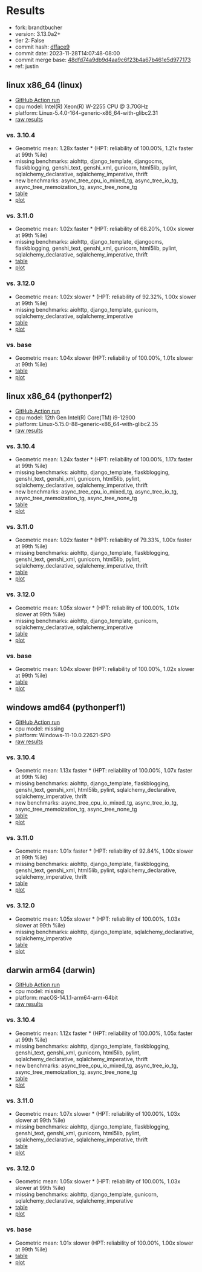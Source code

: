 # Results

- fork: brandtbucher
- version: 3.13.0a2+
- tier 2: False
- commit hash: [dfface9](https://github.com/brandtbucher/cpython/commit/dfface9)
- commit date: 2023-11-28T14:07:48-08:00
- commit merge base: [48dfd74a9db9d4aa9c6f23b4a67b461e5d977173](https://github.com/brandtbucher/cpython/commit/48dfd74a9db9d4aa9c6f23b4a67b461e5d977173)
- ref: justin

## linux x86_64 (linux)

- [GitHub Action run](https://github.com/faster-cpython/benchmarking/actions/runs/7036950895)
- cpu model: Intel(R) Xeon(R) W-2255 CPU @ 3.70GHz
- platform: Linux-5.4.0-164-generic-x86_64-with-glibc2.31
- [raw results](bm-20231128-linux-x86_64-brandtbucher-justin-3.13.0a2%2B-dfface9.json)

### vs. 3.10.4

- Geometric mean: 1.28x faster \* (HPT: reliability of 100.00%, 1.21x faster at 99th %ile)
- missing benchmarks: aiohttp, django_template, djangocms, flaskblogging, genshi_text, genshi_xml, gunicorn, html5lib, pylint, sqlalchemy_declarative, sqlalchemy_imperative, thrift
- new benchmarks: async_tree_cpu_io_mixed_tg, async_tree_io_tg, async_tree_memoization_tg, async_tree_none_tg
- [table](bm-20231128-linux-x86_64-brandtbucher-justin-3.13.0a2%2B-dfface9-vs-3.10.4.md)
- [plot](bm-20231128-linux-x86_64-brandtbucher-justin-3.13.0a2%2B-dfface9-vs-3.10.4.png)

### vs. 3.11.0

- Geometric mean: 1.02x faster \* (HPT: reliability of 68.20%, 1.00x slower at 99th %ile)
- missing benchmarks: aiohttp, django_template, djangocms, flaskblogging, genshi_text, genshi_xml, gunicorn, html5lib, pylint, sqlalchemy_declarative, sqlalchemy_imperative, thrift
- [table](bm-20231128-linux-x86_64-brandtbucher-justin-3.13.0a2%2B-dfface9-vs-3.11.0.md)
- [plot](bm-20231128-linux-x86_64-brandtbucher-justin-3.13.0a2%2B-dfface9-vs-3.11.0.png)

### vs. 3.12.0

- Geometric mean: 1.02x slower \* (HPT: reliability of 92.32%, 1.00x slower at 99th %ile)
- missing benchmarks: aiohttp, django_template, gunicorn, sqlalchemy_declarative, sqlalchemy_imperative
- [table](bm-20231128-linux-x86_64-brandtbucher-justin-3.13.0a2%2B-dfface9-vs-3.12.0.md)
- [plot](bm-20231128-linux-x86_64-brandtbucher-justin-3.13.0a2%2B-dfface9-vs-3.12.0.png)

### vs. base

- Geometric mean: 1.04x slower (HPT: reliability of 100.00%, 1.01x slower at 99th %ile)
- [table](bm-20231128-linux-x86_64-brandtbucher-justin-3.13.0a2%2B-dfface9-vs-base.md)
- [plot](bm-20231128-linux-x86_64-brandtbucher-justin-3.13.0a2%2B-dfface9-vs-base.png)

## linux x86_64 (pythonperf2)

- [GitHub Action run](https://github.com/faster-cpython/benchmarking/actions/runs/7036950895)
- cpu model: 12th Gen Intel(R) Core(TM) i9-12900
- platform: Linux-5.15.0-88-generic-x86_64-with-glibc2.35
- [raw results](bm-20231128-pythonperf2-x86_64-brandtbucher-justin-3.13.0a2%2B-dfface9.json)

### vs. 3.10.4

- Geometric mean: 1.24x faster \* (HPT: reliability of 100.00%, 1.17x faster at 99th %ile)
- missing benchmarks: aiohttp, django_template, flaskblogging, genshi_text, genshi_xml, gunicorn, html5lib, pylint, sqlalchemy_declarative, sqlalchemy_imperative, thrift
- new benchmarks: async_tree_cpu_io_mixed_tg, async_tree_io_tg, async_tree_memoization_tg, async_tree_none_tg
- [table](bm-20231128-pythonperf2-x86_64-brandtbucher-justin-3.13.0a2%2B-dfface9-vs-3.10.4.md)
- [plot](bm-20231128-pythonperf2-x86_64-brandtbucher-justin-3.13.0a2%2B-dfface9-vs-3.10.4.png)

### vs. 3.11.0

- Geometric mean: 1.02x faster \* (HPT: reliability of 79.33%, 1.00x faster at 99th %ile)
- missing benchmarks: aiohttp, django_template, flaskblogging, genshi_text, genshi_xml, gunicorn, html5lib, pylint, sqlalchemy_declarative, sqlalchemy_imperative, thrift
- [table](bm-20231128-pythonperf2-x86_64-brandtbucher-justin-3.13.0a2%2B-dfface9-vs-3.11.0.md)
- [plot](bm-20231128-pythonperf2-x86_64-brandtbucher-justin-3.13.0a2%2B-dfface9-vs-3.11.0.png)

### vs. 3.12.0

- Geometric mean: 1.05x slower \* (HPT: reliability of 100.00%, 1.01x slower at 99th %ile)
- missing benchmarks: aiohttp, django_template, gunicorn, sqlalchemy_declarative, sqlalchemy_imperative
- [table](bm-20231128-pythonperf2-x86_64-brandtbucher-justin-3.13.0a2%2B-dfface9-vs-3.12.0.md)
- [plot](bm-20231128-pythonperf2-x86_64-brandtbucher-justin-3.13.0a2%2B-dfface9-vs-3.12.0.png)

### vs. base

- Geometric mean: 1.04x slower (HPT: reliability of 100.00%, 1.02x slower at 99th %ile)
- [table](bm-20231128-pythonperf2-x86_64-brandtbucher-justin-3.13.0a2%2B-dfface9-vs-base.md)
- [plot](bm-20231128-pythonperf2-x86_64-brandtbucher-justin-3.13.0a2%2B-dfface9-vs-base.png)

## windows amd64 (pythonperf1)

- [GitHub Action run](https://github.com/faster-cpython/benchmarking/actions/runs/7036950895)
- cpu model: missing
- platform: Windows-11-10.0.22621-SP0
- [raw results](bm-20231128-pythonperf1-amd64-brandtbucher-justin-3.13.0a2%2B-dfface9.json)

### vs. 3.10.4

- Geometric mean: 1.13x faster \* (HPT: reliability of 100.00%, 1.07x faster at 99th %ile)
- missing benchmarks: aiohttp, django_template, flaskblogging, genshi_text, genshi_xml, html5lib, pylint, sqlalchemy_declarative, sqlalchemy_imperative, thrift
- new benchmarks: async_tree_cpu_io_mixed_tg, async_tree_io_tg, async_tree_memoization_tg, async_tree_none_tg
- [table](bm-20231128-pythonperf1-amd64-brandtbucher-justin-3.13.0a2%2B-dfface9-vs-3.10.4.md)
- [plot](bm-20231128-pythonperf1-amd64-brandtbucher-justin-3.13.0a2%2B-dfface9-vs-3.10.4.png)

### vs. 3.11.0

- Geometric mean: 1.01x faster \* (HPT: reliability of 92.84%, 1.00x slower at 99th %ile)
- missing benchmarks: aiohttp, django_template, flaskblogging, genshi_text, genshi_xml, html5lib, pylint, sqlalchemy_declarative, sqlalchemy_imperative, thrift
- [table](bm-20231128-pythonperf1-amd64-brandtbucher-justin-3.13.0a2%2B-dfface9-vs-3.11.0.md)
- [plot](bm-20231128-pythonperf1-amd64-brandtbucher-justin-3.13.0a2%2B-dfface9-vs-3.11.0.png)

### vs. 3.12.0

- Geometric mean: 1.05x slower \* (HPT: reliability of 100.00%, 1.03x slower at 99th %ile)
- missing benchmarks: aiohttp, django_template, sqlalchemy_declarative, sqlalchemy_imperative
- [table](bm-20231128-pythonperf1-amd64-brandtbucher-justin-3.13.0a2%2B-dfface9-vs-3.12.0.md)
- [plot](bm-20231128-pythonperf1-amd64-brandtbucher-justin-3.13.0a2%2B-dfface9-vs-3.12.0.png)

## darwin arm64 (darwin)

- [GitHub Action run](https://github.com/faster-cpython/benchmarking/actions/runs/7036950895)
- cpu model: missing
- platform: macOS-14.1.1-arm64-arm-64bit
- [raw results](bm-20231128-darwin-arm64-brandtbucher-justin-3.13.0a2%2B-dfface9.json)

### vs. 3.10.4

- Geometric mean: 1.12x faster \* (HPT: reliability of 100.00%, 1.05x faster at 99th %ile)
- missing benchmarks: aiohttp, django_template, flaskblogging, genshi_text, genshi_xml, gunicorn, html5lib, pylint, sqlalchemy_declarative, sqlalchemy_imperative, thrift
- new benchmarks: async_tree_cpu_io_mixed_tg, async_tree_io_tg, async_tree_memoization_tg, async_tree_none_tg
- [table](bm-20231128-darwin-arm64-brandtbucher-justin-3.13.0a2%2B-dfface9-vs-3.10.4.md)
- [plot](bm-20231128-darwin-arm64-brandtbucher-justin-3.13.0a2%2B-dfface9-vs-3.10.4.png)

### vs. 3.11.0

- Geometric mean: 1.07x slower \* (HPT: reliability of 100.00%, 1.03x slower at 99th %ile)
- missing benchmarks: aiohttp, django_template, flaskblogging, genshi_text, genshi_xml, gunicorn, html5lib, pylint, sqlalchemy_declarative, sqlalchemy_imperative, thrift
- [table](bm-20231128-darwin-arm64-brandtbucher-justin-3.13.0a2%2B-dfface9-vs-3.11.0.md)
- [plot](bm-20231128-darwin-arm64-brandtbucher-justin-3.13.0a2%2B-dfface9-vs-3.11.0.png)

### vs. 3.12.0

- Geometric mean: 1.05x slower \* (HPT: reliability of 100.00%, 1.03x slower at 99th %ile)
- missing benchmarks: aiohttp, django_template, gunicorn, sqlalchemy_declarative, sqlalchemy_imperative
- [table](bm-20231128-darwin-arm64-brandtbucher-justin-3.13.0a2%2B-dfface9-vs-3.12.0.md)
- [plot](bm-20231128-darwin-arm64-brandtbucher-justin-3.13.0a2%2B-dfface9-vs-3.12.0.png)

### vs. base

- Geometric mean: 1.01x slower (HPT: reliability of 100.00%, 1.00x slower at 99th %ile)
- [table](bm-20231128-darwin-arm64-brandtbucher-justin-3.13.0a2%2B-dfface9-vs-base.md)
- [plot](bm-20231128-darwin-arm64-brandtbucher-justin-3.13.0a2%2B-dfface9-vs-base.png)

